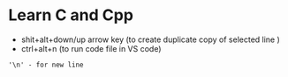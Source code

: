 # Learn C and Cpp
- shit+alt+down/up arrow key (to create duplicate copy of selected line )
- ctrl+alt+n (to run code file in VS code)

```
'\n' - for new line
```
